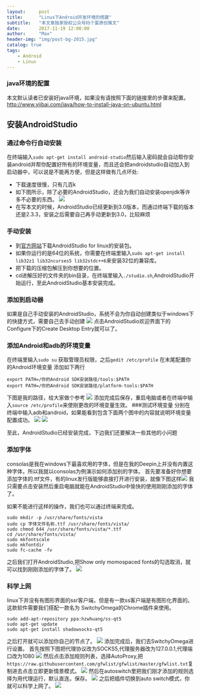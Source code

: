 ```yaml
---
layout:     post
title:      "Linux下Android开发环境的搭建"
subtitle:   "本文章独家授权公众号码个蛋原创推文"
date:       2017-11-19 12:00:00
author:     "Max"
header-img: "img/post-bg-2015.jpg"
catalog: true
tags:
    - Android
    - Linux
---
```


### java环境的配置
本文默认读者已安装好java环境，如果没有请按照下面的链接里的步骤来配置。
http://www.yiibai.com/java/how-to-install-java-on-ubuntu.html
## 安装AndroidStudio
### 通过命令行自动安装
在终端输入```sudo apt-get install android-studio```然后输入密码就会自动帮你安装android并帮你配置好所有的环境变量，而且还会把androidstudio自动加入到启动器中，可以说是不能再方便，但是这样做有几点坏处:
+ 下载速度很慢，只有几百k 
+ 如下图所示，除了必要的AndroidStudio，还会为我们自动安装openjdk等许多不必要的东西。
![](http://upload-images.jianshu.io/upload_images/6524321-639e97bf084b5d4f.png?imageMogr2/auto-orient/strip%7CimageView2/2/w/1240)
+ 在写本文的时候，AndroidStudio已经更新到3.0版本，而通过终端下载的版本还是2.3.3，安装之后需要自己再手动更新到3.0，比较麻烦
### 手动安装
+ 到[官方网站](https://developer.android.google.cn/studio/index.html)下载AndroidStudio for linux的安装包。
+ 如果你运行的是64位的系统，你需要在终端里输入```sudo apt-get install lib32z1 lib32ncurses5 lib32stdc++6```来安装32位的兼容库。
+ 把下载的压缩包解压到你想要的位置。
+ cd进解压好的文件夹的bin目录，在终端里输入```./studio.sh```,AndroidStudio开始运行，至此AndroidStudio基本安装完成。
### 添加到启动器
如果是自己手动安装的AndroidStudio，系统不会为你自动创建类似于windows下的快捷方式，需要自己去手动创建
![](http://upload-images.jianshu.io/upload_images/6524321-abe15535e587cd85.png?imageMogr2/auto-orient/strip%7CimageView2/2/w/1240)
点击AndroidStudio欢迎界面下的Configure下的Create Desktop Entry就可以了。
### 添加Android和adb的环境变量
在终端里输入```sudo su``` 获取管理员权限，之后```gedit /etc/profile```  在末尾配置你的Android环境变量
添加如下两行
```
export PATH=/你的Android SDK安装路径/tools:$PATH
export PATH=/你的Android SDK安装路径/platform-tools:$PATH
```
下图是我的路径，给大家做个参考
![](http://upload-images.jianshu.io/upload_images/6524321-d80bc227418959a0.png?imageMogr2/auto-orient/strip%7CimageView2/2/w/1240)
添加完成后保存，重启电脑或者在终端中输入```source /etc/profile```来使刚更改的环境变量生效。
###测试环境变量
分别在终端中输入adb和android，如果能看到包含下面两个图中的内容就说明环境变量配置成功。
![](http://upload-images.jianshu.io/upload_images/6524321-2036ab60d916deff.png?imageMogr2/auto-orient/strip%7CimageView2/2/w/1240)
![](http://upload-images.jianshu.io/upload_images/6524321-4bcd2c8375d004e5.png?imageMogr2/auto-orient/strip%7CimageView2/2/w/1240)




至此，AndroidStudio已经安装完成，下边我们还要解决一些其他的小问题
### 添加字体
consolas是我在windows下最喜欢用的字体，但是在我的Deepin上并没有内置这种字体，所以我就以consolas为例演示如何添加别的字体。
首先要准备好你想要添加字体的.ttf文件，有的linux发行版能够直接打开进行安装，就像下图这样![](http://upload-images.jianshu.io/upload_images/6524321-c488115b6b753f5c.png?imageMogr2/auto-orient/strip%7CimageView2/2/w/1240)
我只需要点击安装然后重启电脑就能在AndroidStudio中愉快的使用刚刚添加的字体了。

如果不能进行这样的操作，我们也可以通过终端来完成。
```
sudo mkdir -p /usr/share/fonts/vista
sudo cp 字体文件名称.ttf /usr/share/fonts/vista/
sudo chmod 644 /usr/share/fonts/vista/*.ttf
cd /usr/share/fonts/vista/
sudo mkfontscale
sudo mkfontdir
sudo fc-cache -fv
```
之后我们打开AndroidStudio,把Show only momospaced fonts的勾选取消，就可以找到刚刚添加的字体了。
![](http://upload-images.jianshu.io/upload_images/6524321-d427f9d8d653c7ed.png?imageMogr2/auto-orient/strip%7CimageView2/2/w/1240)
### 科学上网
linux下并没有有图形界面的ssr客户端，但是有一款ss客户端是有图形化界面的。这款软件需要我们搭配一款名为	SwitchyOmega的Chrome插件来使用。
```
sudo add-apt-repository ppa:hzwhuang/ss-qt5
sudo apt-get update
sudo apt-get install shadowsocks-qt5
```
之后打开就可以添加你自己的节点了。
![](http://upload-images.jianshu.io/upload_images/6524321-b8d831f9483ba77d.png?imageMogr2/auto-orient/strip%7CimageView2/2/w/1240)
添加完成后，我们去SwitchyOmega进行设置。
首先按照下图把代理协议改为SOCKS5,代理服务器改为127.0.0.1,代理端口改为1080
![](http://upload-images.jianshu.io/upload_images/6524321-eb4f1f13c7bcfe46.jpg?imageMogr2/auto-orient/strip%7CimageView2/2/w/1240)
然后点击添加规则列表，选择AutoProxy,把```https://raw.githubusercontent.com/gfwlist/gfwlist/master/gfwlist.txt```复制进去点击立即更新情景模式。
![](http://upload-images.jianshu.io/upload_images/6524321-a884c164b9615c20.jpg?imageMogr2/auto-orient/strip%7CimageView2/2/w/1240)
然后在autoswitch里把我们刚才添加的规则选择为用代理运行，默认直连。保存。
![](http://upload-images.jianshu.io/upload_images/6524321-14820b6df853ccfd.jpg?imageMogr2/auto-orient/strip%7CimageView2/2/w/1240)
之后把插件切换到auto switch模式，你就可以科学上网了。
![](http://upload-images.jianshu.io/upload_images/6524321-03ed76305faee909.jpg?imageMogr2/auto-orient/strip%7CimageView2/2/w/1240)











